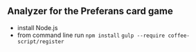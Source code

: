 ## Analyzer for the Preferans card game
- install Node.js
- from command line run
`npm install`
`gulp --require coffee-script/register`